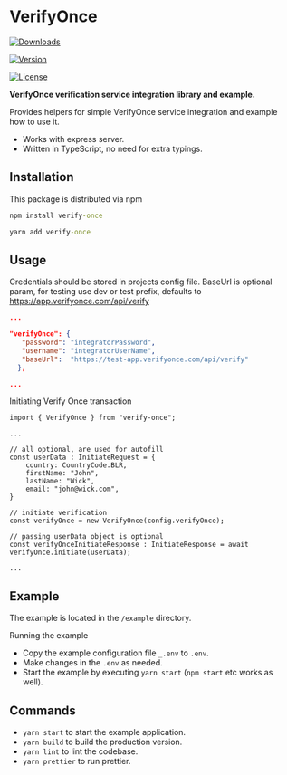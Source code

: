 # VerifyOnce

[![Downloads](https://img.shields.io/npm/dm/verify-once.svg)](http://npm-stat.com/charts.html?package=verify-once)

[![Version](https://img.shields.io/npm/v/verify-once.svg)](http://npm.im/verify-once)

[![License](https://img.shields.io/npm/l/verify-once.svg)](http://opensource.org/licenses/MIT)

**VerifyOnce verification service integration library and example.**

Provides helpers for simple VerifyOnce service integration and example how to use it.

- Works with express server.
- Written in TypeScript, no need for extra typings.

## Installation

This package is distributed via npm

```cmd
npm install verify-once
```

```cmd
yarn add verify-once
```

## Usage

Credentials should be stored in projects config file.
BaseUrl is optional param, for testing use dev or test prefix, defaults to https://app.verifyonce.com/api/verify

```JSON
...

"verifyOnce": {
   "password": "integratorPassword",
   "username": "integratorUserName",
   "baseUrl":  "https://test-app.verifyonce.com/api/verify"
  },

...
```

Initiating Verify Once transaction

```TSX
import { VerifyOnce } from "verify-once";

...

// all optional, are used for autofill
const userData : InitiateRequest = {
	country: CountryCode.BLR,
	firstName: "John",
	lastName: "Wick",
	email: "john@wick.com",
}

// initiate verification
const verifyOnce = new VerifyOnce(config.verifyOnce);

// passing userData object is optional
const verifyOnceInitiateResponse : InitiateResponse = await verifyOnce.initiate(userData);

...
```

## Example

The example is located in the `/example` directory.

Running the example

- Copy the example configuration file `_.env` to `.env`.
- Make changes in the `.env` as needed.
- Start the example by executing `yarn start` (`npm start` etc works as well).

## Commands

- `yarn start` to start the example application.
- `yarn build` to build the production version.
- `yarn lint` to lint the codebase.
- `yarn prettier` to run prettier.

```

```
